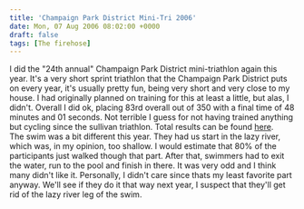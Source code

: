 ```yaml
---
title: 'Champaign Park District Mini-Tri 2006'
date: Mon, 07 Aug 2006 08:02:00 +0000
draft: false
tags: [The firehose]
---
```


I did the "24th annual" Champaign Park District mini-triathlon again this year. It's a very short sprint triathlon that the Champaign Park District puts on every year, it's usually pretty fun, being very short and very close to my house. I had originally planned on training for this at least a little, but alas, I didn't. Overall I did ok, placing 83rd overall out of 350 with a final time of 48 minutes and 01 seconds. Not terrible I guess for not having trained anything but cycling since the sullivan triathlon. Total results can be found [here](http://www.secondwindrunningclub.org/RaceResults/2006/TriAge06.htm).  
The swim was a bit different this year. They had us start in the lazy river, which was, in my opinion, too shallow. I would estimate that 80% of the participants just walked though that part. After that, swimmers had to exit the water, run to the pool and finish in there. It was very odd and I think many didn't like it. Personally, I didn't care since thats my least favorite part anyway. We'll see if they do it that way next year, I suspect that they'll get rid of the lazy river leg of the swim.